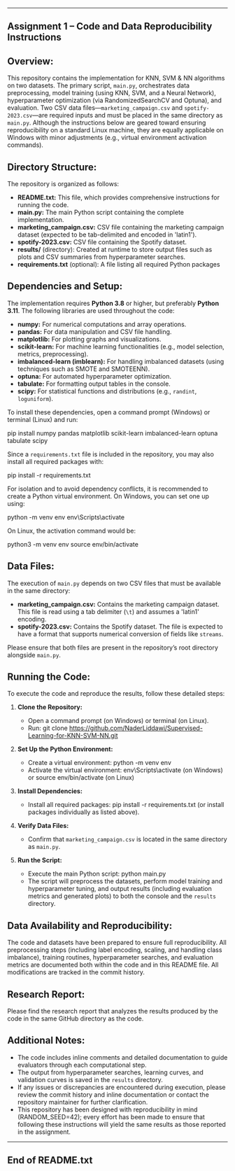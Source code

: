 ---------------------------------------------------------
Assignment 1 – Code and Data Reproducibility Instructions
---------------------------------------------------------

Overview:
-----------
This repository contains the implementation for KNN, SVM & NN algorithms on two datasets. The primary script, `main.py`, orchestrates data preprocessing, model training (using KNN, SVM, and a Neural Network), hyperparameter optimization (via RandomizedSearchCV and Optuna), and evaluation. Two CSV data files—`marketing_campaign.csv` and `spotify-2023.csv`—are required inputs and must be placed in the same directory as `main.py`. Although the instructions below are geared toward ensuring reproducibility on a standard Linux machine, they are equally applicable on Windows with minor adjustments (e.g., virtual environment activation commands).

Directory Structure:
-----------------------
The repository is organized as follows:
   - **README.txt:** This file, which provides comprehensive instructions for running the code.
   - **main.py:** The main Python script containing the complete implementation.
   - **marketing_campaign.csv:** CSV file containing the marketing campaign dataset (expected to be tab-delimited and encoded in 'latin1').
   - **spotify-2023.csv:** CSV file containing the Spotify dataset.
   - **results/** (directory): Created at runtime to store output files such as plots and CSV summaries from hyperparameter searches.
   - **requirements.txt** (optional): A file listing all required Python packages 

Dependencies and Setup:
--------------------------
The implementation requires **Python 3.8** or higher, but preferably **Python 3.11**. The following libraries are used throughout the code:

   - **numpy:** For numerical computations and array operations.
   - **pandas:** For data manipulation and CSV file handling.
   - **matplotlib:** For plotting graphs and visualizations.
   - **scikit-learn:** For machine learning functionalities (e.g., model selection, metrics, preprocessing).
   - **imbalanced-learn (imblearn):** For handling imbalanced datasets (using techniques such as SMOTE and SMOTEENN).
   - **optuna:** For automated hyperparameter optimization.
   - **tabulate:** For formatting output tables in the console.
   - **scipy:** For statistical functions and distributions (e.g., `randint`, `loguniform`).

To install these dependencies, open a command prompt (Windows) or terminal (Linux) and run:

   pip install numpy pandas matplotlib scikit-learn imbalanced-learn optuna tabulate scipy

Since a `requirements.txt` file is included in the repository, you may also install all required packages with:

   pip install -r requirements.txt

For isolation and to avoid dependency conflicts, it is recommended to create a Python virtual environment. On Windows, you can set one up using:

   python -m venv env
   env\Scripts\activate

On Linux, the activation command would be:

   python3 -m venv env
   source env/bin/activate

Data Files:
------------
The execution of `main.py` depends on two CSV files that must be available in the same directory:

   - **marketing_campaign.csv:** Contains the marketing campaign dataset. This file is read using a tab delimiter (`\t`) and assumes a 'latin1' encoding.
   - **spotify-2023.csv:** Contains the Spotify dataset. The file is expected to have a format that supports numerical conversion of fields like `streams`.

Please ensure that both files are present in the repository’s root directory alongside `main.py`.

Running the Code:
---------------------
To execute the code and reproduce the results, follow these detailed steps:

   1. **Clone the Repository:**
      - Open a command prompt (on Windows) or terminal (on Linux).
      - Run:
            git clone https://github.com/NaderLiddawi/Supervised-Learning-for-KNN-SVM-NN.git

   2. **Set Up the Python Environment:**
      - Create a virtual environment:
            python -m venv env
      - Activate the virtual environment:
            env\Scripts\activate   (on Windows)
         or
            source env/bin/activate   (on Linux)

   3. **Install Dependencies:**
      - Install all required packages:
            pip install -r requirements.txt
         (or install packages individually as listed above).

   4. **Verify Data Files:**
      - Confirm that `marketing_campaign.csv` is located in the same directory as `main.py`.

   5. **Run the Script:**
      - Execute the main Python script:
            python main.py
      - The script will preprocess the datasets, perform model training and hyperparameter tuning, and output results (including evaluation metrics and generated plots) to both the console and the `results` directory.

Data Availability and Reproducibility:
-------------------------------------------
The code and datasets have been prepared to ensure full reproducibility. All preprocessing steps (including label encoding, scaling, and handling class imbalance), training routines, hyperparameter searches, and evaluation metrics are documented both within the code and in this README file. All modifications are tracked in the commit history.


Research Report:
-------------------------------------------
Please find the research report that analyzes the results produced by the code in the same GitHub directory as the code.


Additional Notes:
--------------------
   - The code includes inline comments and detailed documentation to guide evaluators through each computational step.
   - The output from hyperparameter searches, learning curves, and validation curves is saved in the `results` directory.
   - If any issues or discrepancies are encountered during execution, please review the commit history and inline documentation or contact the repository maintainer for further clarification.
   - This repository has been designed with reproducibility in mind (RANDOM_SEED=42); every effort has been made to ensure that following these instructions will yield the same results as those reported in the assignment.

-----------------
End of README.txt
-----------------

